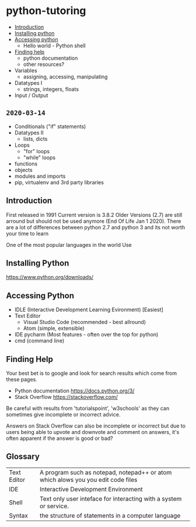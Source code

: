 # python-tutoring

 * [Introduction](#introduction)
 * [Installing python](#installing-Python)
 * [Accessing python](#accessing-python)
   * Hello world - Python shell
 * [Finding help](#finding-help)
   * python documentation
   * other resources?
 * Variables
   * assigning, accessing, manipulating
 * Datatypes I
   * strings, integers, floats
 * Input / Output

`2020-03-14`
---------------------------------
 * Conditionals ("if" statements)
 * Datatypes II
   * lists, dicts
 * Loops
    * "for" loops
    * "while" loops
 * functions
 * objects
 * modules and imports
 * pip, virtualenv and 3rd party libraries

## Introduction

First released in 1991
Current version is 3.8.2
Older Versions (2.7) are still arround but should not be used anymore (End Of Life Jan 1 2020).
There are a lot of differences between python 2.7 and python 3 and its not worth your time to learn

One of the most popular languages in the world
Use

## Installing Python

https://www.python.org/downloads/

## Accessing Python

 * IDLE (Interactive Development Learning Evironment) [Easiest]
 * Text Editor
    * Visual Studio Code (recommended - best allround)
    * Atom (simple, extensible)
 * IDE pycharm (Most features - often over the top for python)
 * cmd (command line)

## Finding Help

Your best bet is to google and look for search results which come from these pages.

 * Python documentation https://docs.python.org/3/
 * Stack Overflow https://stackoverflow.com/

Be careful with results from 'tutorialspoint', 'w3schools' as they can sometimes give incomplete or incorrect advice.

Answers on Stack Overflow can also be incomplete or incorrect but due to users being able to upvote and downvote and comment on answers, it's often apparent if the answer is good or bad?

## Glossary

|||
|---|---|
|Text Editor|A program such as notepad, notepad++ or atom which alows you you edit code files|
|IDE|Interactive Development Environment|
|Shell|Text only user inteface for interacting with a system or service.|
|Syntax|the structure of statements in a computer language|
